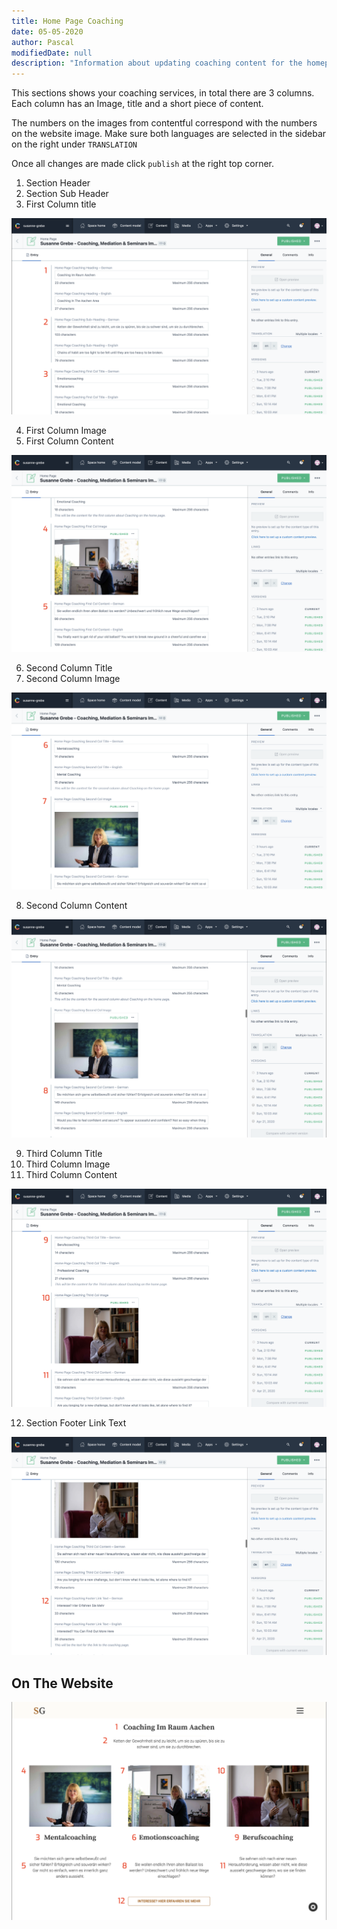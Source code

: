 ```yaml
---
title: Home Page Coaching
date: 05-05-2020
author: Pascal
modifiedDate: null
description: "Information about updating coaching content for the homepage"
---
```


This sections shows your coaching services, in total there are 3 columns. Each column has an Image, title and a short piece of content.

The numbers on the images from contentful correspond with the numbers on the website image.
Make sure both languages are selected in the sidebar on the right under `TRANSLATION`

Once all changes are made click `publish` at the right top corner.


1. Section Header
2. Section Sub Header
3. First Column title

![first](./coaching-heading-first-title.png)

4. First Column Image
5. First Column Content

![second](./coaching-first-image-content.png)

6. Second Column Title
7. Second Column Image

![third](./coaching-second-title-image.png)

8. Second Column Content

![fourth](./coaching-second-content.png)

9. Third Column Title
10. Third Column Image
11. Third Column Content

![fifth](./coaching-third-title-image-content.png)

12. Section Footer Link Text

![sixt](./coaching-footer-text.png)

## On The Website

![seventh](./coaching-front.png)